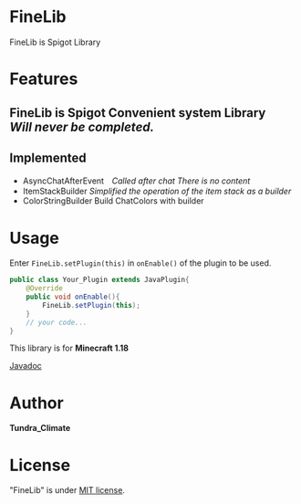 # FineLib
FineLib is Spigot Library

# Features

FineLib is Spigot Convenient system Library  
***Will never be completed.***
---
## Implemented
- AsyncChatAfterEvent　*Called after chat
  There is no content*
- ItemStackBuilder *Simplified the operation of the item stack as a builder*
- ColorStringBuilder Build ChatColors with builder
# Usage
Enter `FineLib.setPlugin(this)` in `onEnable()` of the plugin to be used.
```java
public class Your_Plugin extends JavaPlugin{
    @Override
    public void onEnable(){
        FineLib.setPlugin(this);
    }
    // your code...
}
```
This library is for **Minecraft 1.18**  

[Javadoc](https://tundraclimate.github.io/FineLib/javadoc/)
# Author
**Tundra_Climate**

# License

"FineLib" is under [MIT license](https://en.wikipedia.org/wiki/MIT_License).

